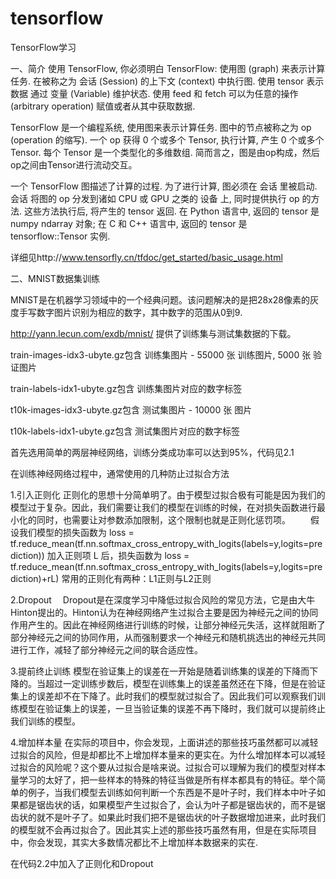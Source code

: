# tensorflow
TensorFlow学习

一、简介
使用 TensorFlow, 你必须明白 TensorFlow:
  使用图 (graph) 来表示计算任务.
  在被称之为 会话 (Session) 的上下文 (context) 中执行图.
  使用 tensor 表示数据
  通过 变量 (Variable) 维护状态.
  使用 feed 和 fetch 可以为任意的操作(arbitrary operation) 赋值或者从其中获取数据.
  
TensorFlow 是一个编程系统, 使用图来表示计算任务. 图中的节点被称之为 op (operation 的缩写). 一个 op 获得 0 个或多个 Tensor, 执行计算, 产生 0 个或多个 Tensor. 每个 Tensor 是一个类型化的多维数组. 简而言之，图是由op构成，然后op之间由Tensor进行流动交互。

一个 TensorFlow 图描述了计算的过程. 为了进行计算, 图必须在 会话 里被启动. 会话 将图的 op 分发到诸如 CPU 或 GPU 之类的 设备 上, 同时提供执行 op 的方法. 这些方法执行后, 将产生的 tensor 返回. 在 Python 语言中, 返回的 tensor 是 numpy ndarray 对象; 在 C 和 C++ 语言中, 返回的 tensor 是 tensorflow::Tensor 实例.

详细见http://www.tensorfly.cn/tfdoc/get_started/basic_usage.html 

二、MNIST数据集训练

MNIST是在机器学习领域中的一个经典问题。该问题解决的是把28x28像素的灰度手写数字图片识别为相应的数字，其中数字的范围从0到9.

http://yann.lecun.com/exdb/mnist/  提供了训练集与测试集数据的下载。

train-images-idx3-ubyte.gz包含 训练集图片 - 55000 张 训练图片, 5000 张 验证图片

train-labels-idx1-ubyte.gz包含 训练集图片对应的数字标签

t10k-images-idx3-ubyte.gz包含  测试集图片 - 10000 张 图片

t10k-labels-idx1-ubyte.gz包含  测试集图片对应的数字标签


首先选用简单的两层神经网络，训练分类成功率可以达到95%，代码见2.1


在训练神经网络过程中，通常使用的几种防止过拟合方法

  1.引入正则化
  正则化的思想十分简单明了。由于模型过拟合极有可能是因为我们的模型过于复杂。因此，我们需要让我们的模型在训练的时候，在对损失函数进行最小化的同时，也需要让对参数添加限制，这个限制也就是正则化惩罚项。 
  假设我们模型的损失函数为 
  loss = tf.reduce_mean(tf.nn.softmax_cross_entropy_with_logits(labels=y,logits=prediction))
  加入正则项 L 后，损失函数为 
  loss = tf.reduce_mean(tf.nn.softmax_cross_entropy_with_logits(labels=y,logits=prediction)+rL)
  常用的正则化有两种：L1正则与L2正则
 
  2.Dropout
   Dropout是在深度学习中降低过拟合风险的常见方法，它是由大牛Hinton提出的。Hinton认为在神经网络产生过拟合主要是因为神经元之间的协同作用产生的。因此在神经网络进行训练的时候，让部分神经元失活，这样就阻断了部分神经元之间的协同作用，从而强制要求一个神经元和随机挑选出的神经元共同进行工作，减轻了部分神经元之间的联合适应性。

  3.提前终止训练
  模型在验证集上的误差在一开始是随着训练集的误差的下降而下降的。当超过一定训练步数后，模型在训练集上的误差虽然还在下降，但是在验证集上的误差却不在下降了。此时我们的模型就过拟合了。因此我们可以观察我们训练模型在验证集上的误差，一旦当验证集的误差不再下降时，我们就可以提前终止我们训练的模型。

  4.增加样本量
  在实际的项目中，你会发现，上面讲述的那些技巧虽然都可以减轻过拟合的风险，但是却都比不上增加样本量来的更实在。为什么增加样本可以减轻过拟合的风险呢？这个要从过拟合是啥来说。过拟合可以理解为我们的模型对样本量学习的太好了，把一些样本的特殊的特征当做是所有样本都具有的特征。举个简单的例子，当我们模型去训练如何判断一个东西是不是叶子时，我们样本中叶子如果都是锯齿状的话，如果模型产生过拟合了，会认为叶子都是锯齿状的，而不是锯齿状的就不是叶子了。如果此时我们把不是锯齿状的叶子数据增加进来，此时我们的模型就不会再过拟合了。因此其实上述的那些技巧虽然有用，但是在实际项目中，你会发现，其实大多数情况都比不上增加样本数据来的实在.
  
  
  在代码2.2中加入了正则化和Dropout




